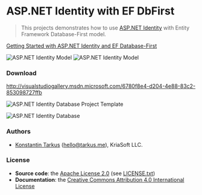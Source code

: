 ASP.NET Identity with EF DbFirst
================================

> This projects demonstrates how to use [ASP.NET Identity](http://asp.net/identity) with
> Entity Framework Database-First model.

[Getting Started with ASP.NET Identity and EF Database-First](./docs/Database-First.md)

![ASP.NET Identity Model](http://i.imgur.com/KHDqq3B.png)
![ASP.NET Identity Model](http://i.imgur.com/KHDqq3B.png)

### Download

http://visualstudiogallery.msdn.microsoft.com/6780f8e4-d204-4e88-83c2-853098727ffb

![ASP.NET Identity Database Project Template](http://i.imgur.com/5rxiyS2.png)

![ASP.NET Identity Database](http://i.imgur.com/9jV1deH.png)

### Authors

 * [Konstantin Tarkus](https://angel.co/koistya) ([hello@tarkus.me](mailto:hello@tarkuks.me?subject=ASP.NET+Identity+Providers)), KriaSoft LLC.

### License

 * **Source code**: the [Apache License 2.0](http://www.apache.org/licenses/LICENSE-2.0) (see [LICENSE.txt](./LICENSE.txt))
 * **Documentation**: the [Creative Commons Attribution 4.0 International License](http://creativecommons.org/licenses/by/4.0/)
